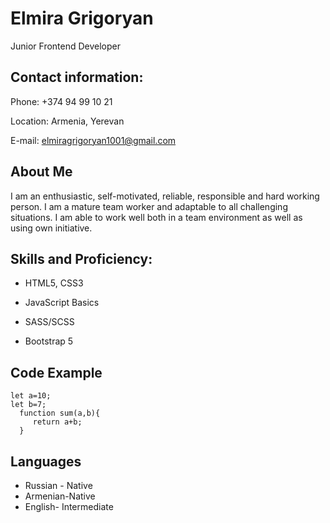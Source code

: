 # Elmira Grigoryan

Junior Frontend Developer

## Contact information:

Phone: +374 94 99 10 21

Location: Armenia, Yerevan

E-mail: elmiragrigoryan1001@gmail.com

## About Me

I am an enthusiastic, self-motivated, reliable, responsible and hard working person. I am a mature team worker and adaptable to all challenging situations. I am able to work well both in a team environment as well as using own initiative. 

## Skills and Proficiency:
* HTML5, CSS3

* JavaScript Basics

* SASS/SCSS
  
* Bootstrap 5

## Code Example

```
let a=10;
let b=7;
  function sum(a,b){
     return a+b;
  }
```



## Languages
 * Russian - Native
* Armenian-Native
* English-  Intermediate
